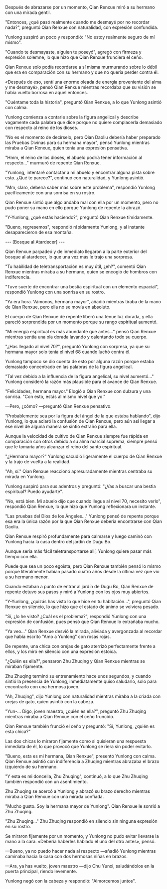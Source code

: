 
Después de abrazarse por un momento, Qian Renxue miró a su hermano con una mirada gentil.

"Entonces, ¿qué pasó realmente cuando me desmayé por no recordar nada?", preguntó Qian Renxue con naturalidad, con expresión confundida.

Yunlong suspiró un poco y respondió: "No estoy realmente seguro de mí mismo".

"Cuando te desmayaste, alguien te poseyó", agregó con firmeza y expresión solemne, lo que hizo que Qian Renxue frunciera el ceño.

Qian Renxue solo podía recordarse a sí misma murmurando sobre lo débil que era en comparación con su hermano y que no quería perder contra él.

«Después de eso, sentí una enorme oleada de energía proveniente del alma y me desmayé», pensó Qian Renxue mientras recordaba que su visión se había vuelto borrosa en aquel entonces.

"Cuéntame toda la historia", preguntó Qian Renxue, a lo que Yunlong asintió con calma.

Yunlong comienza a contarle sobre la figura angelical y describe vagamente cada palabra que dice porque no quiere complacerla demasiado con respecto al reino de los dioses.

"No es el momento de decírselo, pero Qian Daoliu debería haber preparado las Pruebas Divinas para su hermana mayor", pensó Yunlong mientras miraba a Qian Renxue, quien tenía una expresión pensativa.

"Hmm, el reino de los dioses, el abuelo podría tener información al respecto..." murmuró de repente Qian Renxue.

"Yunlong, intentaré contactar a mi abuelo y encontrar alguna pista sobre esto. ¿Qué te parece?", continuó con naturalidad, y Yunlong asintió.

"Mm, claro, debería saber más sobre este problema", respondió Yunlong pacíficamente con una sonrisa en su rostro.

Qian Renxue sintió que algo andaba mal con ella por un momento, pero no pudo poner su mano en ello porque Yunlong de repente la abrazó.

"Y-Yunlong, ¿qué estás haciendo?", preguntó Qian Renxue tímidamente.

"Bueno, regresemos", respondió rápidamente Yunlong, y al instante desaparecieron de esa montaña.

--- [Bosque al Atardecer] ---

Qian Renxue parpadeó y de inmediato llegaron a la parte exterior del bosque al atardecer, lo que una vez más le trajo una sorpresa.

"Tu habilidad de teletransportación es muy útil, ¿eh?", comentó Qian Renxue mientras miraba a su hermano, quien se encogió de hombros con indiferencia.

"Tuve suerte de encontrar una bestia espiritual con un elemento espacial", respondió Yunlong con una sonrisa en su rostro.

"Ya era hora. Vámonos, hermana mayor", añadió mientras tiraba de la mano de Qian Renxue, pero ella no se movía en absoluto.

El cuerpo de Qian Renxue de repente liberó una tenue luz dorada, y ella pareció sorprendida por un momento porque su rango espiritual aumentó.

"Mi energía espiritual es más abundante que antes..." pensó Qian Renxue mientras sentía una ola dorada lavando y calentando todo su cuerpo.

"¿Has llegado al nivel 70?", preguntó Yunlong con sorpresa, ya que su hermana mayor solo tenía el nivel 68 cuando luchó contra él.

Yunlong tampoco se dio cuenta de esto por alguna razón porque estaba demasiado concentrado en las palabras de la figura angelical.

"Tal vez debido a la influencia de la figura angelical, su nivel aumentó..." Yunlong consideró la razón más plausible para el avance de Qian Renxue.

"Felicidades, hermana mayor." Elogió a Qian Renxue con dulzura y una sonrisa. "Con esto, estás al mismo nivel que yo."

—Pero, ¿cómo? —preguntó Qian Renxue pensativo.

"Probablemente sea por la figura del ángel de la que estaba hablando", dijo Yunlong, lo que aclaró la confusión de Qian Renxue, pero aún así llegar a ese nivel de alguna manera se sintió extraño para ella.

Aunque la velocidad de cultivo de Qian Renxue siempre fue rápida en comparación con otros debido a su alma marcial suprema, siempre pensó que le tomaría años alcanzar el reino del santo espiritual.

"¿Hermana mayor?" Yunlong sacudió ligeramente el cuerpo de Qian Renxue y la trajo de vuelta a la realidad.

"Ah, sí." Qian Renxue reaccionó apresuradamente mientras centraba su mirada en Yunlong.

Yunlong suspiró para sus adentros y preguntó: "¿Vas a buscar una bestia espiritual? Puedo ayudarte".

"No, está bien. Mi abuelo dijo que cuando llegue al nivel 70, necesito verlo", respondió Qian Renxue, lo que hizo que Yunlong reflexionara un instante.

"Las pruebas del Dios de los Ángeles..." Yunlong pensó de repente porque esa era la única razón por la que Qian Renxue debería encontrarse con Qian Daoliu.

Qian Renxue respiró profundamente para calmarse y luego caminó con Yunlong hacia la casa dentro del jardín de Dugu Bo.

Aunque sería más fácil teletransportarse allí, Yunlong quiere pasar más tiempo con ella.

Puede que sea un poco egoísta, pero Qian Renxue también pensó lo mismo porque literalmente habían pasado cuatro años desde la última vez que vio a su hermano menor.

Cuando estaban a punto de entrar al jardín de Dugu Bo, Qian Renxue de repente detuvo sus pasos y miró a Yunlong con los ojos muy abiertos.

"Y-Yunlong, ¿quizás has visto lo que hice en tu habitación...", preguntó Qian Renxue en silencio, lo que hizo que el estado de ánimo se volviera pesado.

"Sí, ¿lo he visto? ¿Cuál es el problema?", respondió Yunlong con una expresión de confusión, pues pensó que Qian Renxue lo extrañaba mucho.

"Ya veo..." Qian Renxue desvió la mirada, aliviada y avergonzada al recordar que había escrito "Amo a Yunlong" con rosas rojas.

De repente, una chica con orejas de gato aterrizó perfectamente frente a ellos, y los miró en silencio con una expresión estoica.

"¿Quién es ella?", pensaron Zhu Zhuqing y Qian Renxue mientras se miraban fijamente.

Zhu Zhuqing terminó su entrenamiento hace unos segundos, y cuando sintió la presencia de Yunlong, inmediatamente quiso saludarlo, solo para encontrarlo con una hermosa joven.

"Ah, Zhuqing", dijo Yunlong con naturalidad mientras miraba a la criada con orejas de gato, quien asintió con la cabeza.

"Yun-... Digo, joven maestro, ¿quién es ella?", preguntó Zhu Zhuqing mientras miraba a Qian Renxue con el ceño fruncido.

Qian Renxue también frunció el ceño y preguntó: "Sí, Yunlong, ¿quién es esta chica?"

Las dos chicas lo miraron fijamente como si quisieran una respuesta inmediata de él, lo que provocó que Yunlong se riera sin poder evitarlo.

"Bueno, esta es mi hermana, Qian Renxue", presentó Yunlong con calma. Qian Renxue asintió con indiferencia a Zhuqing mientras abrazaba el brazo izquierdo de su hermano.

"Y esta es mi doncella, Zhu Zhuqing", continuó, a lo que Zhu Zhuqing también respondió con un asentimiento.

Zhu Zhuqing se acercó a Yunlong y abrazó su brazo derecho mientras miraba a Qian Renxue con una mirada confiada.

"Mucho gusto. Soy la hermana mayor de Yunlong". Qian Renxue le sonrió a Zhu Zhuqing.

"Zhu Zhuqing..." Zhu Zhuqing respondió en silencio sin ninguna expresión en su rostro.

Se miraron fijamente por un momento, y Yunlong no pudo evitar llevarse la mano a la cara. «Debería haberles hablado el uno del otro antes», pensó.

—Bueno, ya no puedo hacer nada al respecto —añadió Yunlong mientras caminaba hacia la casa con dos hermosas niñas en brazos.

—Ara, ya has vuelto, joven maestro —dijo Chu Yunxi, saludándolos en la puerta principal, riendo levemente.

Yunlong negó con la cabeza y respondió: "Almorcemos juntos".